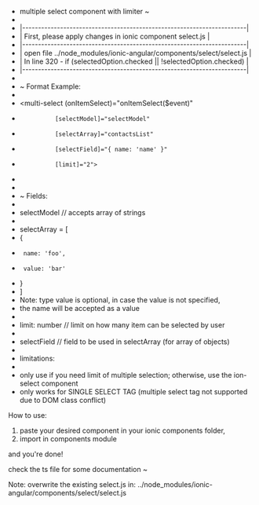  * multiple select component with limiter ~
 * 
 * |-----------------------------------------------------------------------|
 * | First, please apply changes in ionic component select.js              |
 * |-----------------------------------------------------------------------|
 * | open file ../node_modules/ionic-angular/components/select/select.js   |
 * | In line 320 - if (selectedOption.checked || !selectedOption.checked)  |
 * |-----------------------------------------------------------------------|
 * 
 * ~ Format Example:
 * 
 * <multi-select (onItemSelect)="onItemSelect($event)" 
 *               [selectModel]="selectModel" 
 *               [selectArray]="contactsList" 
 *               [selectField]="{ name: 'name' }"
 *               [limit]="2">
 * </multi-select>
 * 
 * ~ Fields:
 * 
 * selectModel // accepts array of strings
 * 
 * selectArray = [
 *    {
 *      name: 'foo',
 *      value: 'bar'
 *    }
 * ]
 * Note: type value is optional, in case the value is not specified,
 * the name will be accepted as a value
 * 
 * limit: number  // limit on how many item can be selected by user
 * 
 * selectField // field to be used in selectArray (for array of objects)
 * 
 * limitations: 
 * 
 * only use if you need limit of multiple selection; otherwise, use the ion-select component
 * only works for SINGLE SELECT TAG (multiple select tag not supported due to DOM class conflict)

How to use:

1. paste your desired component in your ionic components folder,
2. import in components module

and you're done!

check the ts file for some documentation ~ 


Note: overwrite the existing select.js in:
../node_modules/ionic-angular/components/select/select.js

